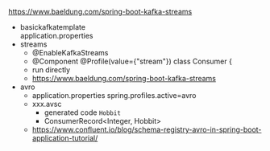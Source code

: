 https://www.baeldung.com/spring-boot-kafka-streams

- basickafkatemplate  
    application.properties
- streams  
    - @EnableKafkaStreams
    - @Component
    @Profile(value={"stream"})
    class Consumer {
    - run directly
    - https://www.baeldung.com/spring-boot-kafka-streams
- avro
    - application.properties
        spring.profiles.active=avro
    - xxx.avsc
      - generated code `Hobbit`
      - ConsumerRecord<Integer, Hobbit>
    - https://www.confluent.io/blog/schema-registry-avro-in-spring-boot-application-tutorial/


